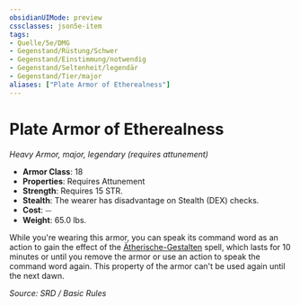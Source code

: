 ```yaml
---
obsidianUIMode: preview
cssclasses: json5e-item
tags:
- Quelle/5e/DMG
- Gegenstand/Rüstung/Schwer
- Gegenstand/Einstimmung/notwendig
- Gegenstand/Seltenheit/legendär
- Gegenstand/Tier/major
aliases: ["Plate Armor of Etherealness"]
---
```

# Plate Armor of Etherealness
*Heavy Armor, major, legendary (requires attunement)*  

- **Armor Class**: 18
- **Properties**: Requires Attunement
- **Strength**: Requires 15 STR.
- **Stealth**: The wearer has disadvantage on Stealth (DEX) checks.
- **Cost**: ⏤
- **Weight**: 65.0 lbs.

While you're wearing this armor, you can speak its command word as an action to gain the effect of the [Ätherische-Gestalten](../Zauber/Ätherische-Gestalten.md) spell, which lasts for 10 minutes or until you remove the armor or use an action to speak the command word again. This property of the armor can't be used again until the next dawn.

*Source: SRD / Basic Rules*